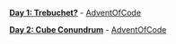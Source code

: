 
[**Day 1: Trebuchet?**](day01/) - [AdventOfCode](https://adventofcode.com/2023/day/1)

[**Day 2: Cube Conundrum**](day02/) - [AdventOfCode](https://adventofcode.com/2023/day/2)

